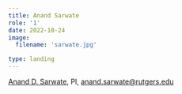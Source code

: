 ```yaml
---
title: Anand Sarwate
role: '1'
date: 2022-10-24
image: 
  filename: 'sarwate.jpg'

type: landing
---
```


[Anand D. Sarwate](https://adsarwate.github.io/), PI, [anand.sarwate@rutgers.edu](mailto:anand.sarwate@rutgers.edu)